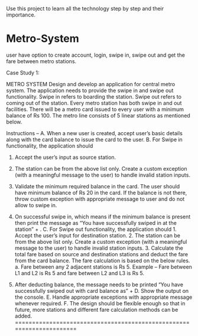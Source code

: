 Use this project to learn all the technology step by step and their importance.

# Metro-System
user have option to create account, login, swipe in, swipe out and get the fare between metro stations.


Case Study 1:

METRO SYSTEM 
Design and develop an application for central metro system. The application needs to provide the swipe in and swipe out functionality.
Swipe in refers to boarding the station. Swipe out refers to coming out of the station. Every metro station has both swipe in and out facilities. There will be a metro card issued to every user with a minimum balance of Rs 100.
The metro line consists of 5 linear stations as mentioned below. 

Instructions –
A. When a new user is created, accept user’s basic details along with the card balance to issue the card to the user.
B. For Swipe in functionality, the application should

1. Accept the user’s input as source station.

2. The station can be from the above list only. Create a custom exception (with a meaningful message to the user) to handle invalid station inputs.

3. Validate the minimum required balance in the card. The user should have minimum balance of Rs 20 in the card. If the balance is not there, throw custom exception with appropriate message to user and do not allow to swipe in.

4. On successful swipe in, which means if the minimum balance is present then print the message as “You have successfully swiped in at the station” + <Source Station Name>.
	C. For Swipe out functionality, the application should
		1. Accept the user’s input for destination station.
		2. The station can be from the above list only. Create a custom exception (with a meaningful message to the user) to handle invalid station inputs.
		3. Calculate the total fare based on source and destination stations and deduct the fare from the card balance. The fare calculation is based on the below rules.
		a. Fare between any 2 adjacent stations is Rs 5. Example – Fare between L1 and L2 is Rs 5 and fare between L2 and L3 is Rs 5.
4. After deducting balance, the message needs to be printed “You have successfully swiped out with card balance as” + <actual card balance>
	D. Show the output on the console.
	E. Handle appropriate exceptions with appropriate message whenever required.
	F. The design should be flexible enough so that in future, more stations and different fare calculation methods can be added.
=====================================================================
